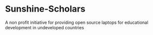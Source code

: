 # Sunshine-Scholars
A non profit initiative for providing open source laptops for educational development in undeveloped countries 
